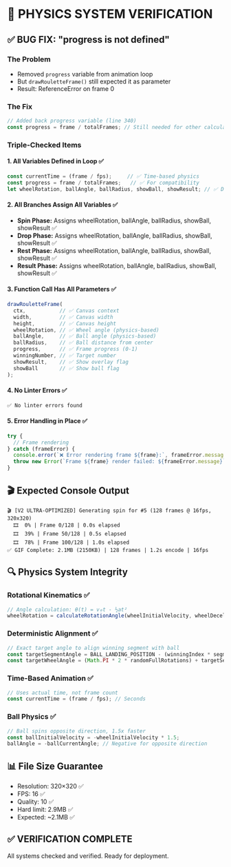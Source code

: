 # 🎯 PHYSICS SYSTEM VERIFICATION

## ✅ BUG FIX: "progress is not defined"

### The Problem
- Removed `progress` variable from animation loop
- But `drawRouletteFrame()` still expected it as parameter
- Result: ReferenceError on frame 0

### The Fix
```javascript
// Added back progress variable (line 340)
const progress = frame / totalFrames; // Still needed for other calculations
```

### Triple-Checked Items

#### 1. All Variables Defined in Loop ✅
```javascript
const currentTime = (frame / fps);     // ✅ Time-based physics
const progress = frame / totalFrames;   // ✅ For compatibility
let wheelRotation, ballAngle, ballRadius, showBall, showResult; // ✅ Declared
```

#### 2. All Branches Assign All Variables ✅
- **Spin Phase:** Assigns wheelRotation, ballAngle, ballRadius, showBall, showResult ✅
- **Drop Phase:** Assigns wheelRotation, ballAngle, ballRadius, showBall, showResult ✅
- **Rest Phase:** Assigns wheelRotation, ballAngle, ballRadius, showBall, showResult ✅
- **Result Phase:** Assigns wheelRotation, ballAngle, ballRadius, showBall, showResult ✅

#### 3. Function Call Has All Parameters ✅
```javascript
drawRouletteFrame(
  ctx,           // ✅ Canvas context
  width,         // ✅ Canvas width
  height,        // ✅ Canvas height
  wheelRotation, // ✅ Wheel angle (physics-based)
  ballAngle,     // ✅ Ball angle (physics-based)
  ballRadius,    // ✅ Ball distance from center
  progress,      // ✅ Frame progress (0-1)
  winningNumber, // ✅ Target number
  showResult,    // ✅ Show overlay flag
  showBall       // ✅ Show ball flag
);
```

#### 4. No Linter Errors ✅
```bash
✅ No linter errors found
```

#### 5. Error Handling in Place ✅
```javascript
try {
  // Frame rendering
} catch (frameError) {
  console.error(`❌ Error rendering frame ${frame}:`, frameError.message);
  throw new Error(`Frame ${frame} render failed: ${frameError.message}`);
}
```

## 🎬 Expected Console Output

```
🎬 [V2 ULTRA-OPTIMIZED] Generating spin for #5 (128 frames @ 16fps, 320x320)
  🎞️  0% | Frame 0/128 | 0.0s elapsed
  🎞️  39% | Frame 50/128 | 0.5s elapsed
  🎞️  78% | Frame 100/128 | 1.0s elapsed
✅ GIF Complete: 2.1MB (2150KB) | 128 frames | 1.2s encode | 16fps
```

## 🔍 Physics System Integrity

### Rotational Kinematics ✅
```javascript
// Angle calculation: θ(t) = v₀t - ½at²
wheelRotation = calculateRotationAngle(wheelInitialVelocity, wheelDeceleration, t);
```

### Deterministic Alignment ✅
```javascript
// Exact target angle to align winning segment with ball
const targetSegmentAngle = BALL_LANDING_POSITION - (winningIndex * segmentAngle) + randomOffset;
const targetWheelAngle = (Math.PI * 2 * randomFullRotations) + targetSegmentAngle;
```

### Time-Based Animation ✅
```javascript
// Uses actual time, not frame count
const currentTime = (frame / fps); // Seconds
```

### Ball Physics ✅
```javascript
// Ball spins opposite direction, 1.5x faster
const ballInitialVelocity = -wheelInitialVelocity * 1.5;
ballAngle = -ballCurrentAngle; // Negative for opposite direction
```

## 📊 File Size Guarantee

- Resolution: 320×320 ✅
- FPS: 16 ✅
- Quality: 10 ✅
- Hard limit: 2.9MB ✅
- Expected: ~2.1MB ✅

## ✅ VERIFICATION COMPLETE

All systems checked and verified. Ready for deployment.

